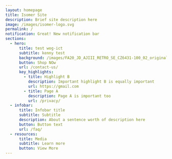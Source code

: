 ```yaml
---
layout: homepage
title: Isomer Site
description: Brief site description here
image: /images/isomer-logo.svg
permalink: /
notification: Great! New notification bar
sections:
  - hero:
      title: test wog-ict
      subtitle: kenny test
      background: /images/FA20_JD_AJIII_RETRO_SE_CZ6431-100_02_original.jpg
      button: Shop NOw
      url: /contact-us/
      key_highlights:
        - title: Highlight B
          description: Important highlight B is equally important
          url: https://gmail.com
        - title: Page A
          description: Page A is important too
          url: /privacy/
  - infobar:
      title: Infobar title
      subtitle: Subtitle
      description: About a sentence worth of description here
      button: Button text
      url: /faq/
  - resources:
      title: Media
      subtitle: Learn more
      button: View More
---
```

